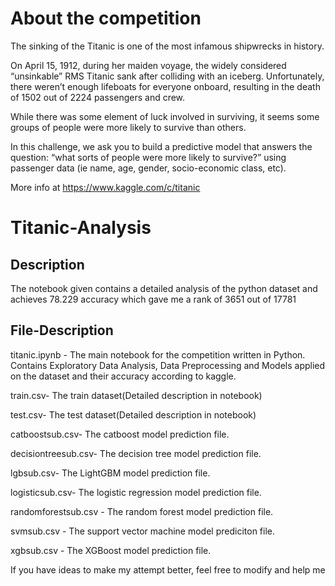 # About the competition
The sinking of the Titanic is one of the most infamous shipwrecks in history.

On April 15, 1912, during her maiden voyage, the widely considered “unsinkable” RMS Titanic sank after colliding with an iceberg. Unfortunately, there weren’t enough lifeboats for everyone onboard, resulting in the death of 1502 out of 2224 passengers and crew.

While there was some element of luck involved in surviving, it seems some groups of people were more likely to survive than others.

In this challenge, we ask you to build a predictive model that answers the question: “what sorts of people were more likely to survive?” using passenger data (ie name, age, gender, socio-economic class, etc).

More info at https://www.kaggle.com/c/titanic

# Titanic-Analysis
## Description
The notebook given contains a detailed analysis of the python dataset and achieves 78.229 accuracy which gave me a rank of 3651 out of 17781
## File-Description
titanic.ipynb - The main notebook for the competition written in Python. Contains Exploratory Data Analysis, Data Preprocessing and Models applied on the dataset and their accuracy according to kaggle.

train.csv- The train dataset(Detailed description in notebook)

test.csv- The test dataset(Detailed description in notebook)

catboostsub.csv- The catboost model prediction file.

decisiontreesub.csv- The decision tree model prediction file.

lgbsub.csv- The LightGBM model prediction file.

logisticsub.csv- The logistic regression model prediction file.

randomforestsub.csv - The random forest model prediction file.

svmsub.csv - The support vector machine model prediciton file.

xgbsub.csv - The XGBoost model prediction file.


If you have ideas to make my attempt better, feel free to modify and help me
